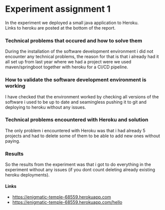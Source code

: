 # Experiment assignment 1

In the experiment we deployed a small java application to Heroku.\
Links to heroku are posted at the bottom of the report.

### Technical problems that occured and how to solve them

During the installation of the software development environment i did not encounter any technical problems, 
the reason for that is that i already had it all set up from last year where we had a project were we used maven/springboot together with heroku for a CI/CD pipeline.

### How to validate the software development environment is working
I have checked that the environment worked by checking all versions of the software i used to be up to date and seamingless pushing it to git and deploying to heroku without any issues.

### Technical problems encountered with Heroku and solution
The only problem i encountered with Heroku was that i had already 5 projects and had to delete some of them to be able to add new ones without paying.

### Results
So the results from the experiment was that i got to do everything in the experiment without any issues (if you dont count deleting already existing heroku deployments).

#### Links
 * https://enigmatic-temple-68559.herokuapp.com
 * https://enigmatic-temple-68559.herokuapp.com/hello
